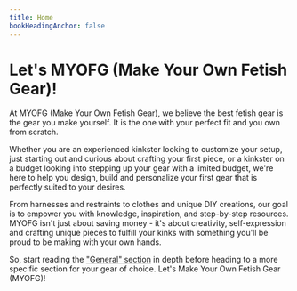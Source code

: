 ```yaml
---
title: Home
bookHeadingAnchor: false
---
```


# Let's MYOFG (Make Your Own Fetish Gear)!

At MYOFG (Make Your Own Fetish Gear), we believe the best fetish gear is the gear you make yourself. It is the one with your perfect fit and you own from scratch.

Whether you are an experienced kinkster looking to customize your setup, just starting out and curious about crafting your first piece, or a kinkster on a budget looking into stepping up your gear with a limited budget, we're here to help you design, build and personalize your first gear that is perfectly suited to your desires.

From harnesses and restraints to clothes and unique DIY creations, our goal is to empower you with knowledge, inspiration, and step-by-step resources. MYOFG isn't just about saving money - it's about creativity, self-expression and crafting unique pieces to fulfill your kinks with something you'll be proud to be making with your own hands.

So, start reading the ["General" section](./general/_index.md) in depth before heading to a more specific section for your gear of choice. Let's Make Your Own Fetish Gear (MYOFG)!
